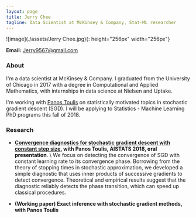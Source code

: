 ```yaml
---
layout: page
title: Jerry Chee 
tagline: Data Scientist at McKinsey & Company, Stat-ML researcher 
---
```


![image](./assets/Jerry Chee.jpg){: height="256px" width="256px"} 

**Email:** Jerry9567@gmail.com 

[comment]: <> (### Contact Email: Jerry9567@gmail.com)

### About
I'm a data scientist at McKinsey & Company. 
I graduated from the University of Chicago in 2017 with a degree in Computational and Applied Mathematics, with internships in data science at Nielsen and Uptake.

I'm working with [Panos Toulis](http://faculty.chicagobooth.edu/Panagiotis.toulis/) on statistically motivated topics in stochastic gradient descent (SGD). 
I will be applying to Statistics - Machine Learning PhD programs this fall of 2018. 



### Research
* **[Convergence diagnostics for stochastic gradient descent with constant step size](https://arxiv.org/pdf/1710.06382), with Panos Toulis, AISTATS 2018, <span style="color: black">oral presentation</span>**. \\
We focus on detecting the convergence of SGD with constant learning rate to its convergence phase.
Borrowing from the theory of stopping times in stochastic approximation, we developed a simple diagnostic that uses inner products of successive gradients to detect convergence. 
Theoretical and empirical results suggest that the diagnostic reliably detects the phase transition, which can speed up classical procedures.

* **(Working paper) Exact inference with stochastic gradient methods, with Panos Toulis**

